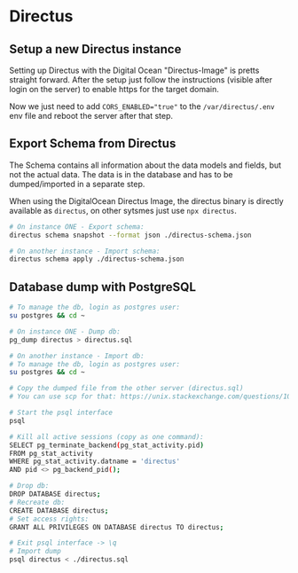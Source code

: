 # Directus

## Setup a new Directus instance

Setting up Directus with the Digital Ocean "Directus-Image" is pretts straight forward. After the setup just follow the instructions (visible after login on the server) to enable https for the target domain.

Now we just need to add `CORS_ENABLED="true"` to the `/var/directus/.env` env file and reboot the server after that step.

## Export Schema from Directus

The Schema contains all information about the data models and fields, but not the actual data. The data is in the database and has to be dumped/imported in a separate step.

When using the DigitalOcean Directus Image, the directus binary is directly available as `directus`, on other sytsmes just use `npx directus`.

```sh
# On instance ONE - Export schema:
directus schema snapshot --format json ./directus-schema.json

# On another instance - Import schema:
directus schema apply ./directus-schema.json
```

## Database dump with PostgreSQL

```sh
# To manage the db, login as postgres user:
su postgres && cd ~

# On instance ONE - Dump db:
pg_dump directus > directus.sql

# On another instance - Import db:
# To manage the db, login as postgres user:
su postgres && cd ~

# Copy the dumped file from the other server (directus.sql)
# You can use scp for that: https://unix.stackexchange.com/questions/106480/how-to-copy-files-from-one-machine-to-another-using-ssh

# Start the psql interface
psql

# Kill all active sessions (copy as one command):
SELECT pg_terminate_backend(pg_stat_activity.pid)
FROM pg_stat_activity
WHERE pg_stat_activity.datname = 'directus'
AND pid <> pg_backend_pid();

# Drop db:
DROP DATABASE directus;
# Recreate db:
CREATE DATABASE directus;
# Set access rights:
GRANT ALL PRIVILEGES ON DATABASE directus TO directus;

# Exit psql interface -> \q
# Import dump
psql directus < ./directus.sql
```
